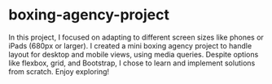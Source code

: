 # boxing-agency-project
In this project, I focused on adapting to different screen sizes like phones or iPads (680px or larger). I created a mini boxing agency project to handle layout for desktop and mobile views, using media queries. Despite options like flexbox, grid, and Bootstrap, I chose to learn and implement solutions from scratch. Enjoy exploring!
